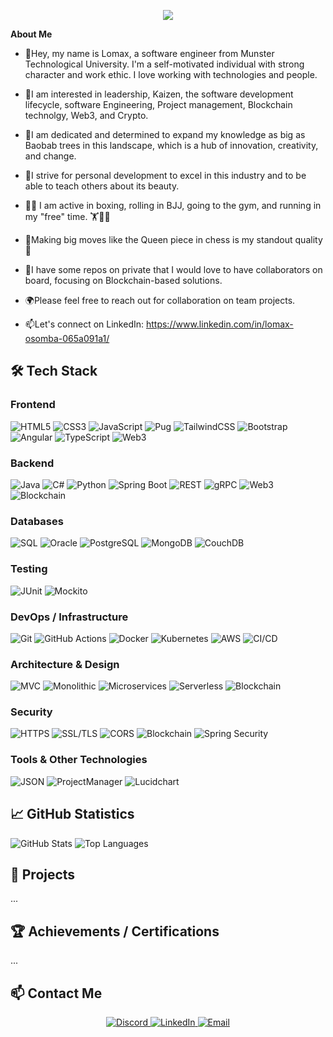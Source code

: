 <p align="center" width="100%">
    <img src="https://github.com/LomaxOS/lomaxos/assets/72916140/e27f497d-4082-433b-8e63-a4d38a87849a"> 
</p>


  **About Me**

- 👋Hey, my name is Lomax, a software engineer from Munster Technological University. I'm a self-motivated individual with strong character and work ethic. I love working with technologies and people. 
- 👀I am interested in leadership, Kaizen, the software development lifecycle, software Engineering, Project management, Blockchain technolgy, Web3, and Crypto.
- 🌱I am dedicated and determined to expand my knowledge as big as Baobab trees in this landscape, which is a hub of innovation, creativity, and change.
- 🎯I strive for personal development to excel in this industry and to be able to teach others about its beauty.
- 🥊🥋 I am active in boxing, rolling in BJJ, going to the gym, and running in my "free" time. 🏋️🏃‍♂️
- 🌟Making big moves like the Queen piece in chess is my standout quality 🌟 

- 🤝I have some repos on private that I would love to have collaborators on board, focusing on Blockchain-based solutions.
- 🌍Please feel free to reach out for collaboration on team projects. 

- 📫Let's connect on LinkedIn: https://www.linkedin.com/in/lomax-osomba-065a091a1/

## 🛠 Tech Stack

### Frontend
![HTML5](https://img.shields.io/badge/-HTML5-E34F26?style=flat&logo=html5&logoColor=white)
![CSS3](https://img.shields.io/badge/-CSS3-1572B6?style=flat&logo=css3&logoColor=white)
![JavaScript](https://img.shields.io/badge/-JavaScript-F7DF1E?style=flat&logo=javascript&logoColor=black)
![Pug](https://img.shields.io/badge/-Pug-A86454?style=flat&logo=pug&logoColor=white)
![TailwindCSS](https://img.shields.io/badge/-TailwindCSS-38B2AC?style=flat&logo=tailwind-css&logoColor=white)
![Bootstrap](https://img.shields.io/badge/-Bootstrap-563D7C?style=flat&logo=bootstrap&logoColor=white)
![Angular](https://img.shields.io/badge/-Angular-DD0031?style=flat&logo=angular&logoColor=white)
![TypeScript](https://img.shields.io/badge/-TypeScript-007ACC?style=flat&logo=typescript&logoColor=white)
![Web3](https://img.shields.io/badge/-Web3-29A3A3?style=flat&logo=web3&logoColor=white)


### Backend
![Java](https://img.shields.io/badge/-Java-007396?style=flat&logo=java&logoColor=white)
![C#](https://img.shields.io/badge/-C%23-239120?style=flat&logo=c-sharp&logoColor=white)
![Python](https://img.shields.io/badge/-Python-3776AB?style=flat&logo=python&logoColor=white)
![Spring Boot](https://img.shields.io/badge/-Spring%20Boot-6DB33F?style=flat&logo=spring-boot&logoColor=white)
![REST](https://img.shields.io/badge/-REST-85EA2D?style=flat&logo=rest&logoColor=white)
![gRPC](https://img.shields.io/badge/-gRPC-4285F4?style=flat&logo=grpc&logoColor=white)
![Web3](https://img.shields.io/badge/-Web3-29A3A3?style=flat&logo=web3&logoColor=white)
![Blockchain](https://img.shields.io/badge/-Blockchain-121D33?style=flat&logo=blockchain&logoColor=white)

### Databases
![SQL](https://img.shields.io/badge/-SQL-4479A1?style=flat&logo=sql&logoColor=white)
![Oracle](https://img.shields.io/badge/-Oracle-F80000?style=flat&logo=oracle&logoColor=white)
![PostgreSQL](https://img.shields.io/badge/-PostgreSQL-336791?style=flat&logo=postgresql&logoColor=white)
![MongoDB](https://img.shields.io/badge/-MongoDB-47A248?style=flat&logo=mongodb&logoColor=white)
![CouchDB](https://img.shields.io/badge/-CouchDB-EF2D56?style=flat&logo=apache-couchdb&logoColor=white)

### Testing
![JUnit](https://img.shields.io/badge/-JUnit-25A162?style=flat&logo=junit5&logoColor=white)
![Mockito](https://img.shields.io/badge/-Mockito-47A248?style=flat&logo=mockito&logoColor=white)

### DevOps / Infrastructure
![Git](https://img.shields.io/badge/-Git-F05032?style=flat&logo=git&logoColor=white)
![GitHub Actions](https://img.shields.io/badge/-GitHub%20Actions-2088FF?style=flat&logo=github-actions&logoColor=white)
![Docker](https://img.shields.io/badge/-Docker-2496ED?style=flat&logo=docker&logoColor=white)
![Kubernetes](https://img.shields.io/badge/-Kubernetes-326CE5?style=flat&logo=kubernetes&logoColor=white)
![AWS](https://img.shields.io/badge/-AWS-232F3E?style=flat&logo=amazon-aws&logoColor=white)
![CI/CD](https://img.shields.io/badge/-CI%2FCD-00C7B7?style=flat&logo=github-actions&logoColor=white)

### Architecture & Design
![MVC](https://img.shields.io/badge/-MVC-007ACC?style=flat&logo=mvc&logoColor=white)
![Monolithic](https://img.shields.io/badge/-Monolithic-FF6F61?style=flat&logo=monolithic&logoColor=white)
![Microservices](https://img.shields.io/badge/-Microservices-FFD700?style=flat&logo=microservices&logoColor=white)
![Serverless](https://img.shields.io/badge/-Serverless-FD5750?style=flat&logo=serverless&logoColor=white)
![Blockchain](https://img.shields.io/badge/-Blockchain-121D33?style=flat&logo=blockchain&logoColor=white)

### Security
![HTTPS](https://img.shields.io/badge/-HTTPS-00586B?style=flat&logo=https&logoColor=white)
![SSL/TLS](https://img.shields.io/badge/-SSL%2FTLS-8C8C8C?style=flat&logo=ssl&logoColor=white)
![CORS](https://img.shields.io/badge/-CORS-85C1E9?style=flat&logo=cors&logoColor=white)
![Blockchain](https://img.shields.io/badge/-Blockchain-121D33?style=flat&logo=blockchain&logoColor=white)
![Spring Security](https://img.shields.io/badge/-Spring%20Security-6DB33F?style=flat&logo=spring-security&logoColor=white)

### Tools & Other Technologies
![JSON](https://img.shields.io/badge/-JSON-000000?style=flat&logo=json&logoColor=white)
![ProjectManager](https://img.shields.io/badge/-ProjectManager-004D40?style=flat&logo=projectmanager&logoColor=white)
![Lucidchart](https://img.shields.io/badge/-Lucidchart-F08000?style=flat&logo=lucidchart&logoColor=white)

## 📈 GitHub Statistics
![GitHub Stats](https://github-readme-stats.vercel.app/api?username=LomaxOS&show_icons=true&theme=radical)
![Top Languages](https://github-readme-stats.vercel.app/api/top-langs/?username=LomaxOS&layout=compact&theme=radical)

## 🚀 Projects
...

## 🏆 Achievements / Certifications
...

## 📫 Contact Me
<p align="center" width="100%">
  <a href="https://discord.com/invite/your-discord-link" rel="nofollow">
    <img src="https://img.shields.io/badge/-Discord-7289DA?style=flat&logo=discord&logoColor=white" alt="Discord" style="max-width: 100%;">
  </a>
  <a href="https://www.linkedin.com/in/leonardo-oliveira-teixeira/" rel="nofollow">
    <img src="https://img.shields.io/badge/-Lomax%20Osomba-0077B5?style=flat&logo=linkedin&logoColor=white" alt="LinkedIn" style="max-width: 100%;">
  </a>
  <a href="mailto:your-email@example.com" rel="nofollow">
    <img src="https://img.shields.io/badge/-Email-D14836?style=flat&logo=gmail&logoColor=white" alt="Email" style="max-width: 100%;">
  </a>
</p>

